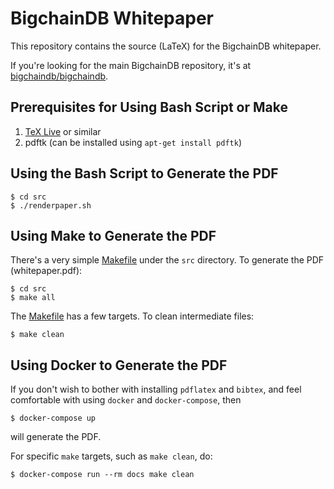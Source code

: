 # BigchainDB Whitepaper

This repository contains the source (LaTeX) for the BigchainDB whitepaper.

If you're looking for the main BigchainDB repository, it's at [bigchaindb/bigchaindb](https://github.com/bigchaindb/bigchaindb).


## Prerequisites for Using Bash Script or Make

1. [TeX Live](https://www.tug.org/texlive/) or similar
2. pdftk (can be installed using `apt-get install pdftk`)


## Using the Bash Script to Generate the PDF

```text
$ cd src
$ ./renderpaper.sh
```

## Using Make to Generate the PDF

There's a very simple [Makefile](src/Makefile) under the `src` directory. To generate the PDF (whitepaper.pdf):

```text
$ cd src
$ make all
```

The [Makefile](src/Makefile) has a few targets. To clean intermediate files:

```text
$ make clean
```

## Using Docker to Generate the PDF

If you don't wish to bother with installing `pdflatex` and `bibtex`, and feel comfortable with using `docker` and `docker-compose`, then

```text
$ docker-compose up
```

will generate the PDF.

For specific `make` targets, such as `make clean`, do:

```text
$ docker-compose run --rm docs make clean
```
